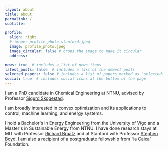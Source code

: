 ```yaml
---
layout: about
title: about
permalink: /
subtitle: 

profile:
  align: right
  # image: profile_photo_stanford.jpeg
  image: profile_photo.jpeg
  image_circular: false # crops the image to make it circular
  address: 

news: true  # includes a list of news items
latest_posts: false  # includes a list of the newest posts
selected_papers: false # includes a list of papers marked as "selected={true}"
social: true  # includes social icons at the bottom of the page
---
```


I am a PhD candidate in Chemical Engineering at NTNU, advised by Professor <a href="https://folk.ntnu.no/skoge/">Sigurd Skogestad</a>. 

I am broadly interested in convex optimization and its applications to control, machine learning, and energy systems. 

I hold a Bachelor's in Energy Engineering from the University of Vigo and a Master's in Sustainable Energy from NTNU. I have done research stays at MIT with Professor <a href="https://web.mit.edu/braatzgroup/index.html">Richard Braatz</a> and at Stanford with Professor <a href="https://web.stanford.edu/~boyd/">Stephen Boyd</a>. I am also a recipient of a postgraduate fellowship from “la Caixa” Foundation.

